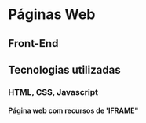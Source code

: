 # Páginas Web
## Front-End
## Tecnologias utilizadas
### HTML, CSS, Javascript
#### Página web com recursos de 'IFRAME"
